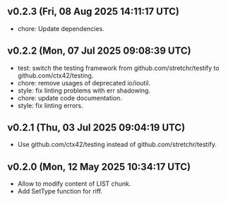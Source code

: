 ## v0.2.3 (Fri, 08 Aug 2025 14:11:17 UTC)
- chore: Update dependencies.

## v0.2.2 (Mon, 07 Jul 2025 09:08:39 UTC)
- test: switch the testing framework from github.com/stretchr/testify to github.com/ctx42/testing.
- chore: remove usages of deprecated io/ioutil.
- style: fix linting problems with err shadowing.
- chore: update code documentation.
- style: fix linting errors.

## v0.2.1 (Thu, 03 Jul 2025 09:04:19 UTC)
- Use github.com/ctx42/testing instead of github.com/stretchr/testify.

## v0.2.0 (Mon, 12 May 2025 10:34:17 UTC)
- Allow to modify content of LIST chunk.
- Add SetType function for riff.

